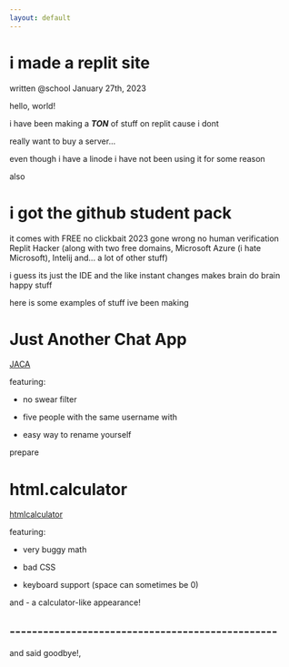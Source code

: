 ```yaml
---
layout: default
---
```


# i made a replit site

written @school January 27th, 2023



hello, world!

i have been making a ***TON*** of stuff on replit cause i dont

really want to buy a server...

even though i have a linode i have not been using it for some reason

also

# i got the github student pack

it comes with FREE no clickbait 2023 gone wrong no human verification Replit Hacker 
(along with two free domains, Microsoft Azure (i hate Microsoft), Intelij and... a lot of other stuff)

i guess its just the IDE and the like instant changes makes brain do brain happy stuff

here is some examples of stuff ive been making

# Just Another Chat App

[JACA](https://jaca.jased.repl.co/)

featuring:

- no swear filter

- five people with the same username with

- easy way to rename yourself

prepare

# html.calculator

[htmlcalculator](https://htmlcalculator.jased.repl.co)

featuring:

- very buggy math

- bad CSS

- keyboard support (space can sometimes be 0)

and - a calculator-like appearance!

## ------------------------------------------------

and said goodbye!,
